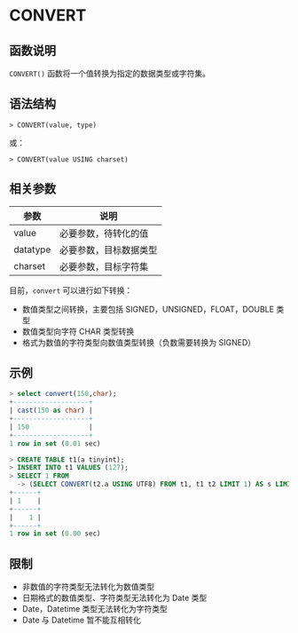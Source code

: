 # **CONVERT**

## **函数说明**

`CONVERT()` 函数将一个值转换为指定的数据类型或字符集。

## **语法结构**

```
> CONVERT(value, type)

```

或：

```
> CONVERT(value USING charset)
```

## **相关参数**

|  参数  | 说明 |
|  ----  | ----  |
| value  | 必要参数，待转化的值 |
| datatype  | 必要参数，目标数据类型 |
| charset |	必要参数，目标字符集 |

目前，`convert` 可以进行如下转换：

* 数值类型之间转换，主要包括 SIGNED，UNSIGNED，FLOAT，DOUBLE 类型
* 数值类型向字符 CHAR 类型转换
* 格式为数值的字符类型向数值类型转换（负数需要转换为 SIGNED）

## **示例**

```sql
> select convert(150,char);
+-------------------+
| cast(150 as char) |
+-------------------+
| 150               |
+-------------------+
1 row in set (0.01 sec)
```

```sql
> CREATE TABLE t1(a tinyint);
> INSERT INTO t1 VALUES (127);
> SELECT 1 FROM
  -> (SELECT CONVERT(t2.a USING UTF8) FROM t1, t1 t2 LIMIT 1) AS s LIMIT 1;
+------+
| 1    |
+------+
|    1 |
+------+
1 row in set (0.00 sec)
```

## **限制**

* 非数值的字符类型无法转化为数值类型
* 日期格式的数值类型、字符类型无法转化为 Date 类型
* Date，Datetime 类型无法转化为字符类型
* Date 与 Datetime 暂不能互相转化
